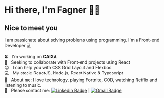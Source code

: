 # Hi there, I'm Fagner 👋🏻

## Nice to meet you
I am passionate about solving problems using programming.
I'm a Front-end Developer :computer:

 :four_leaf_clover: &nbsp; I'm working on **CAIXA**
 <br/> :purple_heart: &nbsp; Seeking to collaborate with Front-end projects using React
 <br/> :blush: &nbsp; I can help you with CSS Grid Layout and Flexbox
 <br/> :computer: &nbsp; My stack: ReactJS, Node.js, React Native & Typescript
 <br/> 💬  &nbsp; About me: I love technology, playing Fortnite, COD, watching Netflix and listening to music.
 <br/> :email: &nbsp; Please contact me: [![Linkedin Badge](https://img.shields.io/badge/-fagnerrlima-blue?style=flat-square&logo=Linkedin&logoColor=white&link=https://www.linkedin.com/in/fagnerrlima/)](https://www.linkedin.com/in/fagnerrlima/) 
| 
[![Gmail Badge](https://img.shields.io/badge/-fagnerrlima13@gmail.com-c14438?style=flat-square&logo=Gmail&logoColor=white&link=mailto:fagnerrlima13@gmail.com)](mailto:fagnerrlima13@gmail.com)
